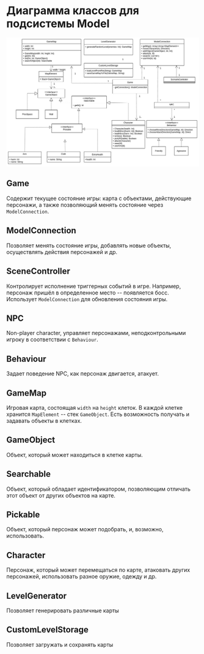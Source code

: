 # Диаграмма классов для подсистемы Model

![](MODEL_CLASSES.jpg)

## Game
Содержит текущее состояние игры: карта с объектами, действующие
персонажи, а также позволяющий менять состояние через `ModelConnection`.

## ModelConnection
Позволяет менять состояние игры, добавлять новые объекты, осуществлять
действия персонажей и др.

## SceneController
Контролирует исполнение триггерных событий в игре. Например, персонаж пришёл
в определенное место -- появляется босс. Использует `ModelConnection` для
обновления состояния игры.

## NPC
Non-player character, управляет персонажами, неподконтрольными игроку в
соответствии с `Behaviour`.

## Behaviour
Задает поведение NPC, как персонаж двигается, атакует.

## GameMap
Игровая карта, состоящая `width` на `height` клеток. В каждой клетке
хранится `MapElement` -- стек `GameObject`. Есть возможность получать
и задавать объекты в клетках.

## GameObject
Объект, который может находиться в клетке карты.

## Searchable
Объект, который обладает идентификатором, позволяющим отличать этот
объект от других объектов на карте.

## Pickable
Объект, который персонаж может подобрать, и, возможно, использовать.

## Character
Персонаж, который может перемещаться по карте, атаковать других персонажей,
использовать разное оружие, одежду и др.

## LevelGenerator
Позволяет генерировать различные карты

## CustomLevelStorage
Позволяет загружать и сохранять карты


